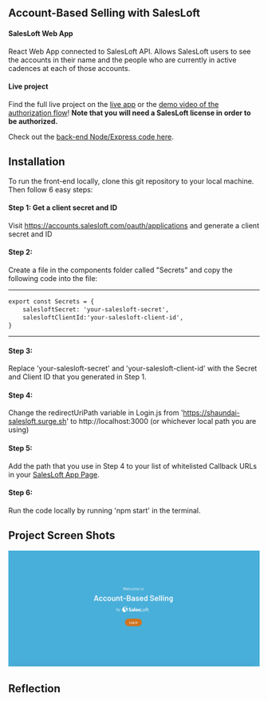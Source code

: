 ## Account-Based Selling with SalesLoft

#### SalesLoft Web App

React Web App connected to SalesLoft API.  Allows SalesLoft users to see the accounts in their name and the people who are currently in active cadences at each of those accounts.

#### Live project

Find the full live project on the [live app](https://shaundai-salesloft.surge.sh) or the [demo video of the authorization flow](https://share.vidyard.com/watch/SJDNmtNSmnPKhrdraGQTNM?)!  **Note that you will need a SalesLoft license in order to be authorized.**

Check out the [back-end Node/Express code here](https://github.com/shaundai/shaundai-salesloft-node).

## Installation
To run the front-end locally, clone this git repository to your local machine.  Then follow 6 easy steps:

#### Step 1: Get a client secret and ID
Visit https://accounts.salesloft.com/oauth/applications and generate a client secret and ID

#### Step 2:
Create a file in the components folder called "Secrets" and copy the following code into the file:

---

    export const Secrets = {
        salesloftSecret: 'your-salesloft-secret',
        salesloftClientId:'your-salesloft-client-id',
    }

---

#### Step 3:
Replace 'your-salesloft-secret' and 'your-salesloft-client-id' with the Secret and Client ID that you generated in Step 1.

#### Step 4:
Change the redirectUriPath variable in Login.js from 'https://shaundai-salesloft.surge.sh' to http://localhost:3000 (or whichever local path you are using)


#### Step 5:
Add the path that you use in Step 4 to your list of whitelisted Callback URLs in your [SalesLoft App Page](https://accounts.salesloft.com/oauth/applications).

#### Step 6:
Run the code locally by running 'npm start' in the terminal.


## Project Screen Shots
![Homepage screenshot](./public/images/homepage.png?raw=true "Homepage")

## Reflection
